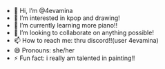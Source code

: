 - 👋 Hi, I’m @4evamina
- 👀 I’m interested in kpop and drawing!
- 🌱 I’m currently learning more piano!!
- 💞️ I’m looking to collaborate on anything possible!
- 📫 How to reach me: thru discord!!(user 4evamina)
- 😄 Pronouns: she/her
- ⚡ Fun fact: i really am talented in painting!!

<!---
4evamina/4evamina is a ✨ special ✨ repository because its `README.md` (this file) appears on your GitHub profile.
You can click the Preview link to take a look at your changes.
--->
